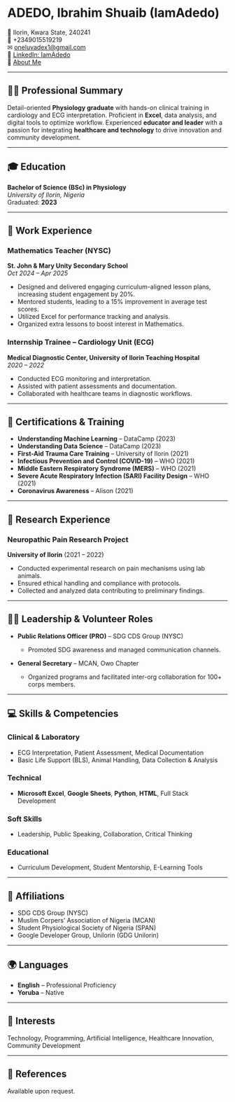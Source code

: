 # ADEDO, Ibrahim Shuaib (IamAdedo)

📍 Ilorin, Kwara State, 240241  
📱 +2349015519219  
✉ [oneluvadex1@gmail.com](mailto:oneluvadex1@gmail.com)  
🔗 [LinkedIn: IamAdedo](https://linkedin.com/in/iamadedo)  
🔗 [About Me](https://about.me/iamadedo)

---

## 👨‍⚕️ Professional Summary

Detail-oriented **Physiology graduate** with hands-on clinical training in cardiology and ECG interpretation. Proficient in **Excel**, data analysis, and digital tools to optimize workflow. Experienced **educator and leader** with a passion for integrating **healthcare and technology** to drive innovation and community development.

---

## 🎓 Education

**Bachelor of Science (BSc) in Physiology**  
*University of Ilorin, Nigeria*  
Graduated: **2023**

---

## 💼 Work Experience

### Mathematics Teacher (NYSC)  
**St. John & Mary Unity Secondary School**  
*Oct 2024 – Apr 2025*  
- Designed and delivered engaging curriculum-aligned lesson plans, increasing student engagement by 20%.  
- Mentored students, leading to a 15% improvement in average test scores.  
- Utilized Excel for performance tracking and analysis.  
- Organized extra lessons to boost interest in Mathematics.

### Internship Trainee – Cardiology Unit (ECG)  
**Medical Diagnostic Center, University of Ilorin Teaching Hospital**  
*2020 – 2022*  
- Conducted ECG monitoring and interpretation.  
- Assisted with patient assessments and documentation.  
- Collaborated with healthcare teams in diagnostic workflows.

---

## 📜 Certifications & Training

- **Understanding Machine Learning** – DataCamp (2023)  
- **Understanding Data Science** – DataCamp (2023)  
- **First-Aid Trauma Care Training** – University of Ilorin (2021)  
- **Infectious Prevention and Control (COVID-19)** – WHO (2021)  
- **Middle Eastern Respiratory Syndrome (MERS)** – WHO (2021)  
- **Severe Acute Respiratory Infection (SARI) Facility Design** – WHO (2021)  
- **Coronavirus Awareness** – Alison (2021)

---

## 🔬 Research Experience

### Neuropathic Pain Research Project  
**University of Ilorin** (2021 – 2022)  
- Conducted experimental research on pain mechanisms using lab animals.  
- Ensured ethical handling and compliance with protocols.  
- Collected and analyzed data contributing to preliminary findings.

---

## 🧑‍💼 Leadership & Volunteer Roles

- **Public Relations Officer (PRO)** – SDG CDS Group (NYSC)  
  - Promoted SDG awareness and managed communication channels.

- **General Secretary** – MCAN, Owo Chapter  
  - Organized programs and facilitated inter-org collaboration for 100+ corps members.

---

## 💻 Skills & Competencies

### Clinical & Laboratory
- ECG Interpretation, Patient Assessment, Medical Documentation  
- Basic Life Support (BLS), Animal Handling, Data Collection & Analysis

### Technical
- **Microsoft Excel**, **Google Sheets**, **Python**, **HTML**, Full Stack Development

### Soft Skills
- Leadership, Public Speaking, Collaboration, Critical Thinking

### Educational
- Curriculum Development, Student Mentorship, E-Learning Tools

---

## 🤝 Affiliations

- SDG CDS Group (NYSC)  
- Muslim Corpers’ Association of Nigeria (MCAN)  
- Student Physiological Society of Nigeria (SPAN)  
- Google Developer Group, Unilorin (GDG Unilorin)

---

## 🌍 Languages

- **English** – Professional Proficiency  
- **Yoruba** – Native

---

## 🎯 Interests

Technology, Programming, Artificial Intelligence, Healthcare Innovation, Community Development

---

## 📎 References

Available upon request.

